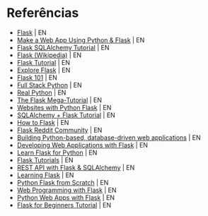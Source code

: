 # Referências 

- [Flask](https://flask.palletsprojects.com/en/1.1.x/) | EN
- [Make a Web App Using Python & Flask](https://aryaboudaie.com/python/technical/educational/web/flask/2018/10/17/flask.html) | EN
- [Flask SQLAlchemy Tutorial](https://kite.com/blog/python/flask-sqlalchemy-tutorial/) | EN 
- [Flask (Wikipedia)](https://en.wikipedia.org/wiki/Flask_(web_framework)) | EN
- [Flask Tutorial](http://www.patricksoftwareblog.com/flask-tutorial/) | EN 
- [Explore Flask](https://exploreflask.com/en/latest/index.html) | EN
- [Flask 101](http://www.blog.pythonlibrary.org/tag/flask/) | EN
- [Full Stack Python](https://www.fullstackpython.com/flask.html) | EN 
- [Real Python](https://realpython.com/tutorials/flask/) | EN
- [The Flask Mega-Tutorial](https://blog.miguelgrinberg.com/post/the-flask-mega-tutorial-part-i-hello-world) | EN 
- [Websites with Python Flask](https://opentechschool.github.io/python-flask/) | EN
- [SQLAlchemy + Flask Tutorial](https://docs.graphene-python.org/projects/sqlalchemy/en/latest/tutorial/) | EN 
- [How to Flask](http://www.cs.fsu.edu/~jayarama/pythonsu18/Slides/Flask.pdf) | EN
- [Flask Reddit Community](https://www.reddit.com/r/flask/) | EN
- [Building Python-based, database-driven web applications](http://jonathansoma.com/tutorials/flask-sqlalchemy-mapbox/index.html) | EN 
- [Developing Web Applications with Flask](https://www.ntu.edu.sg/home/ehchua/programming/webprogramming/Python3_Flask.html) | EN 
- [Learn Flask for Python](https://www.youtube.com/watch?v=Z1RJmh_OqeA) | EN 
- [Flask Tutorials](https://www.youtube.com/watch?v=MwZwr5Tvyxo&list=PL-osiE80TeTs4UjLw5MM6OjgkjFeUxCYH) | EN
- [REST API with Flask & SQLAlchemy](https://www.youtube.com/watch?v=PTZiDnuC86g) | EN 
- [Learning Flask](https://www.youtube.com/watch?v=BUmUV8YOzgM&list=PLF2JzgCW6-YY_TZCmBrbOpgx5pSNBD0_L) | EN
- [Python Flask from Scratch](https://www.youtube.com/watch?v=zRwy8gtgJ1A&list=PLillGF-RfqbbbPz6GSEM9hLQObuQjNoj_) | EN
- [Web Programming with Flask](https://www.youtube.com/watch?v=zdgYw-3tzfI) | EN
- [Python Web Apps with Flask](https://www.youtube.com/watch?v=qla-KaMF-2Q) | EN
- [Flask for Beginners Tutorial](https://www.youtube.com/watch?v=EnJKHVEzHFw) | EN
